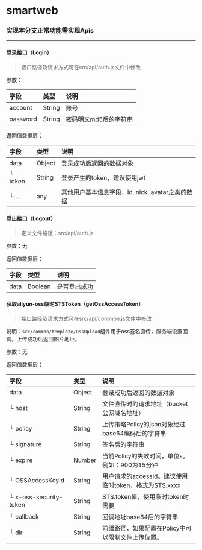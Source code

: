 # smartweb

### 实现本分支正常功能需实现Apis
---

#### 登录接口（Login）

> 接口路径及请求方式可在src/api/auth.js文件中修改

参数：

| 字段     | 类型   | 说明                  |
| :------- | :----- | :-------------------- |
| account  | String | 账号                  |
| password | String | 密码明文md5后的字符串 |

返回值数据层：

| 字段    | 类型   | 说明                                             |
| :------ | :----- | :----------------------------------------------- |
| data    | Object | 登录成功后返回的数据对象                         |
| └ token | String | 登录产生的token，建议使用jwt                     |
| └ ...   | any    | 其他用户基本信息字段，id, nick, avatar之类的数据 |

#### 登出接口（Logout）

> 定义文件路径：src/api/auth.js

参数：无

返回值数据层：

| 字段 | 类型    | 说明         |
| :--- | :------ | :----------- |
| data | Boolean | 是否登出成功 |

#### 获取aliyun-oss临时STSToken（getOssAccessToken）

> 接口路径及请求方式可在src/api/common.js文件中修改

说明：`src/common/template/OssUpload`组件用于oss签名直传，服务端设置回调。上传成功后返回图片地址。

参数：无

返回值数据层：

| 字段                   | 类型   | 说明                                                  |
| :--------------------- | :----- | :---------------------------------------------------- |
| data                   | Object | 登录成功后返回的数据对象                              |
| └ host                 | String | 文件直传时的请求地址（bucket公网域名地址）            |
| └ policy               | String | 上传策略Policy的json对象经过base64编码后的字符串      |
| └ signature            | String | 签名后的字符串                                        |
| └ expire               | Number | 当前Policy的失效时间，单位s。例如：900为15分钟        |
| └ OSSAccessKeyId       | String | 用户请求的accessid。建议使用临时token，格式为STS.xxxx |
| └ x-oss-security-token | String | STS.token值，使用临时token时需要                      |
| └ callback             | String | 回调地址base64后的字符串                              |
| └ dir                  | String | 前缀路径，如果配置在Policy中可以限制文件上传位置。    |